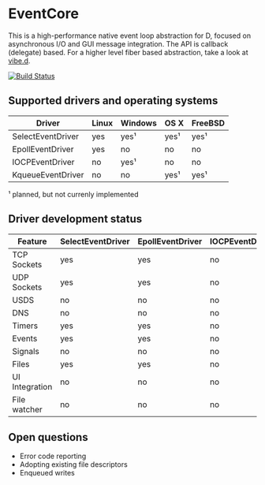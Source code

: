 EventCore
=========

This is a high-performance native event loop abstraction for D, focused on asynchronous I/O and GUI message integration. The API is callback (delegate) based. For a higher level fiber based abstraction, take a look at [vibe.d](https://vibed.org/).

[![Build Status](https://travis-ci.org/vibe-d/eventcore.svg?branch=master)](https://travis-ci.org/vibe-d/eventcore)


Supported drivers and operating systems
---------------------------------------

Driver            | Linux | Windows | OS X | FreeBSD
------------------|-------|---------|------|--------
SelectEventDriver | yes   | yes¹    | yes¹ | yes¹
EpollEventDriver  | yes   | no      | no   | no
IOCPEventDriver   | no    | yes¹    | no   | no
KqueueEventDriver | no    | no      | yes¹ | yes¹

¹ planned, but not currenly implemented


Driver development status
-------------------------

Feature          | SelectEventDriver | EpollEventDriver | IOCPEventDriver | KqueueEventDriver
-----------------|-------------------|------------------|-----------------|------------------
TCP Sockets      | yes               | yes              | no              | no               
UDP Sockets      | yes               | yes              | no              | no               
USDS             | no                | no               | no              | no               
DNS              | no                | no               | no              | no               
Timers           | yes               | yes              | no              | no               
Events           | yes               | yes              | no              | no               
Signals          | no                | no               | no              | no               
Files            | yes               | yes              | no              | no               
UI Integration   | no                | no               | no              | no               
File watcher     | no                | no               | no              | no               

Open questions
--------------

- Error code reporting
- Adopting existing file descriptors
- Enqueued writes
